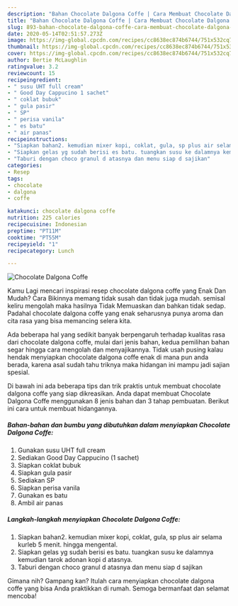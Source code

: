 ```yaml
---
description: "Bahan Chocolate Dalgona Coffe | Cara Membuat Chocolate Dalgona Coffe Yang Sempurna"
title: "Bahan Chocolate Dalgona Coffe | Cara Membuat Chocolate Dalgona Coffe Yang Sempurna"
slug: 893-bahan-chocolate-dalgona-coffe-cara-membuat-chocolate-dalgona-coffe-yang-sempurna
date: 2020-05-14T02:51:57.273Z
image: https://img-global.cpcdn.com/recipes/cc8638ec874b6744/751x532cq70/chocolate-dalgona-coffe-foto-resep-utama.jpg
thumbnail: https://img-global.cpcdn.com/recipes/cc8638ec874b6744/751x532cq70/chocolate-dalgona-coffe-foto-resep-utama.jpg
cover: https://img-global.cpcdn.com/recipes/cc8638ec874b6744/751x532cq70/chocolate-dalgona-coffe-foto-resep-utama.jpg
author: Bertie McLaughlin
ratingvalue: 3.2
reviewcount: 15
recipeingredient:
- " susu UHT full cream"
- " Good Day Cappucino 1 sachet"
- " coklat bubuk"
- " gula pasir"
- " SP"
- " perisa vanila"
- " es batu"
- " air panas"
recipeinstructions:
- "Siapkan bahan2. kemudian mixer kopi, coklat, gula, sp plus air selama kurleb 5 menit. hingga mengental."
- "Siapkan gelas yg sudah berisi es batu. tuangkan susu ke dalamnya kemudian tarok adonan kopi d atasnya."
- "Taburi dengan choco granul d atasnya dan menu siap d sajikan"
categories:
- Resep
tags:
- chocolate
- dalgona
- coffe

katakunci: chocolate dalgona coffe 
nutrition: 225 calories
recipecuisine: Indonesian
preptime: "PT11M"
cooktime: "PT55M"
recipeyield: "1"
recipecategory: Lunch

---
```



![Chocolate Dalgona Coffe](https://img-global.cpcdn.com/recipes/cc8638ec874b6744/751x532cq70/chocolate-dalgona-coffe-foto-resep-utama.jpg)

Kamu Lagi mencari inspirasi resep chocolate dalgona coffe yang Enak Dan Mudah? Cara Bikinnya memang tidak susah dan tidak juga mudah. semisal keliru mengolah maka hasilnya Tidak Memuaskan dan bahkan tidak sedap. Padahal chocolate dalgona coffe yang enak seharusnya punya aroma dan cita rasa yang bisa memancing selera kita.



Ada beberapa hal yang sedikit banyak berpengaruh terhadap kualitas rasa dari chocolate dalgona coffe, mulai dari jenis bahan, kedua pemilihan bahan segar hingga cara mengolah dan menyajikannya. Tidak usah pusing kalau hendak menyiapkan chocolate dalgona coffe enak di mana pun anda berada, karena asal sudah tahu triknya maka hidangan ini mampu jadi sajian spesial.


Di bawah ini ada beberapa tips dan trik praktis untuk membuat chocolate dalgona coffe yang siap dikreasikan. Anda dapat membuat Chocolate Dalgona Coffe menggunakan 8 jenis bahan dan 3 tahap pembuatan. Berikut ini cara untuk membuat hidangannya.

<!--inarticleads1-->

##### Bahan-bahan dan bumbu yang dibutuhkan dalam menyiapkan Chocolate Dalgona Coffe:

1. Gunakan  susu UHT full cream
1. Sediakan  Good Day Cappucino (1 sachet)
1. Siapkan  coklat bubuk
1. Siapkan  gula pasir
1. Sediakan  SP
1. Siapkan  perisa vanila
1. Gunakan  es batu
1. Ambil  air panas




<!--inarticleads2-->

##### Langkah-langkah menyiapkan Chocolate Dalgona Coffe:

1. Siapkan bahan2. kemudian mixer kopi, coklat, gula, sp plus air selama kurleb 5 menit. hingga mengental.
1. Siapkan gelas yg sudah berisi es batu. tuangkan susu ke dalamnya kemudian tarok adonan kopi d atasnya.
1. Taburi dengan choco granul d atasnya dan menu siap d sajikan




Gimana nih? Gampang kan? Itulah cara menyiapkan chocolate dalgona coffe yang bisa Anda praktikkan di rumah. Semoga bermanfaat dan selamat mencoba!

